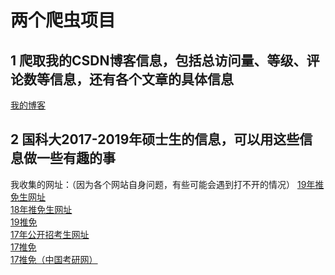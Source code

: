 # 两个爬虫项目
## 1 爬取我的CSDN博客信息，包括总访问量、等级、评论数等信息，还有各个文章的具体信息<br>
[我的博客](https://blog.csdn.net/liuchengzimozigreat)<br>
## 2 国科大2017-2019年硕士生的信息，可以用这些信息做一些有趣的事<br>
   我收集的网址：（因为各个网站自身问题，有些可能会遇到打不开的情况）
    [19年推免生网址](https://www.baidu.com/link?url=LryJOw6InOpynDIHL6PiHnxiUfYxLrJ7dzlvR9LNcnegbxQQELsZAFvekXlVQxwoMSBNryM6xS_HWbz0f8gQANW07J3bfIAMyZsPzm_vyuzj7p0xi2pQbpgiXXXRTt03zytEmEqsVEau0ZnB2jUjLTNDZtlqMABnga-lWWfwUDArnArKR2fdw8txOcICbrQ6&wd=&eqid=f2428bfe0004d4e6000000065c2b0b7b)<br>
    [18年推免生网址](http://admission.ucas.ac.cn/showarticle/article/4c7e0e9f-2311-47a0-8f12-b0ec992078ac/26651774-b9eb-4399-9b44-3acbc90e2d34)<br>
    [19推免](https://www.baidu.com/link?url=9WXlXdkuoyw_dp5gtynfkeDsebs8gzgL-KmYqqlnzqCZD9j5s-XYaHqFSQhkG0oyAgmTNnX7OOOyVjLtwZuJPuZtjLHBrJE2ExlvqhXm50HzoxI1ItKi0v6yyVaX5VIHPBrksUPH61GwPhkTcVdB3ECkK1iJPw-RQaeC9YehcKbYoFIOeFXJElWJv35-GXSJ&wd=&eqid=adda8e3b00043aec000000065c2b0e32)<br>
    [17年公开招考生网址](http://admission.ucas.edu.cn/showarticle/Article/4c7e0e9f-2311-47a0-8f12-b0ec992078ac/7a5c35a4-0d9d-4918-ac7e-21af8dbd11c3)<br>
    [17推免](https://www.baidu.com/link?url=DUzwlgWDRp0d_nipcI1pOO5AodynyTM6KUunpXybqrl5aP_UVH5DVvuRMOiMJXwSyhFtjc5-rpG5i4rJIiOg228luYqoqJe9GodMEt-4CfK31J_sKuNsq9aqlm1HetiPNoA27VqaX6jLzE_uHX1OBUI1kaP_gkuQaAXxClsV3G-wwUGKxtW-1eIVrKLNM44o&wd=&eqid=d66663b90004912d000000065c2b0f60)<br>
    [17推免（中国考研网）](http://www.chinakaoyan.com/info/article/id/146151.shtml)<br>
